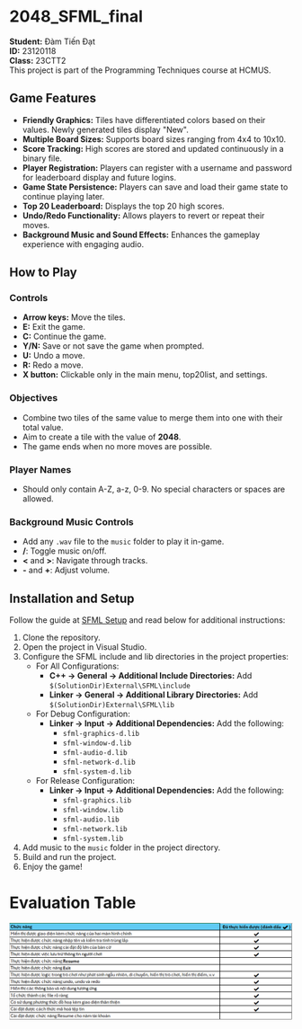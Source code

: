 ﻿# 2048_SFML_final

**Student:** Đàm Tiến Đạt  
**ID:** 23120118  
**Class:** 23CTT2  
This project is part of the Programming Techniques course at HCMUS.

## Game Features

- **Friendly Graphics:** Tiles have differentiated colors based on their values. Newly generated tiles display "New".
- **Multiple Board Sizes:** Supports board sizes ranging from 4x4 to 10x10.
- **Score Tracking:** High scores are stored and updated continuously in a binary file.
- **Player Registration:** Players can register with a username and password for leaderboard display and future logins.
- **Game State Persistence:** Players can save and load their game state to continue playing later.
- **Top 20 Leaderboard:** Displays the top 20 high scores.
- **Undo/Redo Functionality:** Allows players to revert or repeat their moves.
- **Background Music and Sound Effects:** Enhances the gameplay experience with engaging audio.

## How to Play

### Controls

- **Arrow keys:** Move the tiles.
- **E:** Exit the game.
- **C:** Continue the game.
- **Y/N:** Save or not save the game when prompted.
- **U:** Undo a move.
- **R:** Redo a move.
- **X button:** Clickable only in the main menu, top20list, and settings.

### Objectives

- Combine two tiles of the same value to merge them into one with their total value.
- Aim to create a tile with the value of **2048**.
- The game ends when no more moves are possible.

### Player Names

- Should only contain A-Z, a-z, 0-9. No special characters or spaces are allowed.

### Background Music Controls

- Add any `.wav` file to the `music` folder to play it in-game.
- **/**: Toggle music on/off.
- **<** and **>**: Navigate through tracks.
- **-** and **+**: Adjust volume.

## Installation and Setup

Follow the guide at [SFML Setup](https://www.sfml-dev.org/tutorials/2.5/start-vc.php) and read below for additional instructions:

1. Clone the repository.
2. Open the project in Visual Studio.
3. Configure the SFML include and lib directories in the project properties:
   - For All Configurations:
     - **C++ -> General -> Additional Include Directories:** Add `$(SolutionDir)External\SFML\include`
     - **Linker -> General -> Additional Library Directories:** Add `$(SolutionDir)External\SFML\lib`
   - For Debug Configuration:
     - **Linker -> Input -> Additional Dependencies:** Add the following:
       - `sfml-graphics-d.lib`
       - `sfml-window-d.lib`
       - `sfml-audio-d.lib`
       - `sfml-network-d.lib`
       - `sfml-system-d.lib`
   - For Release Configuration:
     - **Linker -> Input -> Additional Dependencies:** Add the following:
       - `sfml-graphics.lib`
       - `sfml-window.lib`
       - `sfml-audio.lib`
       - `sfml-network.lib`
       - `sfml-system.lib`
4. Add music to the `music` folder in the project directory.
5. Build and run the project.
6. Enjoy the game!

# Evaluation Table

![EvaluationTable.png](https://github.com/magnusdtd/2048_SFML_final/blob/master/2048_SFML/EvaluationTable.png)
